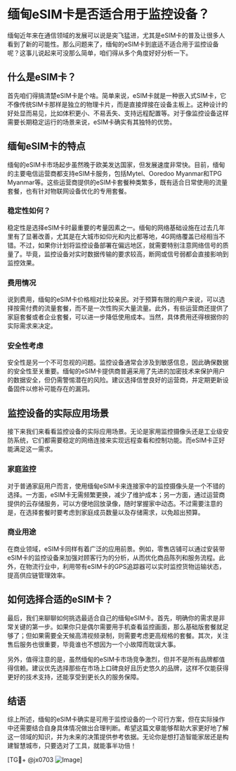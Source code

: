 # 缅甸eSIM卡是否适合用于监控设备？

缅甸近年来在通信领域的发展可以说是突飞猛进，尤其是eSIM卡的普及让很多人看到了新的可能性。那么问题来了，缅甸的eSIM卡到底适不适合用于监控设备呢？这事儿说起来可没那么简单，咱们得从多个角度好好分析一下。

## 什么是eSIM卡？

首先咱们得搞清楚eSIM卡是个啥。简单来说，eSIM卡就是一种嵌入式SIM卡，它不像传统SIM卡那样是独立的物理卡片，而是直接焊接在设备主板上。这种设计的好处显而易见，比如体积更小、不易丢失、支持远程配置等。对于像监控设备这样需要长期稳定运行的场景来说，eSIM卡确实有其独特的优势。

## 缅甸eSIM卡的特点

缅甸的eSIM卡市场起步虽然晚于欧美发达国家，但发展速度非常快。目前，缅甸的主要电信运营商都支持eSIM卡服务，包括Mytel、Ooredoo Myanmar和TPG Myanmar等。这些运营商提供的eSIM卡套餐种类繁多，既有适合日常使用的流量套餐，也有针对物联网设备优化的专用套餐。

### 稳定性如何？

稳定性是选择eSIM卡时最重要的考量因素之一。缅甸的网络基础设施在过去几年里有了显著改善，尤其是在大城市如仰光和内比都等地，4G网络覆盖已经相当不错。不过，如果你计划将监控设备部署在偏远地区，就需要特别注意网络信号的质量了。毕竟，监控设备对实时数据传输的要求较高，断网或信号弱都会直接影响到监控效果。

### 费用情况

说到费用，缅甸的eSIM卡价格相对比较亲民。对于预算有限的用户来说，可以选择按需付费的流量套餐，而不是一次性购买大量流量。此外，有些运营商还提供了家庭套餐或者企业套餐，可以进一步降低使用成本。当然，具体费用还得根据你的实际需求来决定。

### 安全性考虑

安全性是另一个不可忽视的问题。监控设备通常会涉及到敏感信息，因此确保数据的安全性至关重要。缅甸的eSIM卡提供商普遍采用了先进的加密技术来保护用户的数据安全，但仍需警惕潜在的风险。建议选择信誉良好的运营商，并定期更新设备固件以修补可能存在的漏洞。

## 监控设备的实际应用场景

接下来我们来看看监控设备的实际应用场景。无论是家用监控摄像头还是工业级安防系统，它们都需要稳定的网络连接来实现远程查看和控制功能。而eSIM卡正好能满足这一需求。

### 家庭监控

对于普通家庭用户而言，使用缅甸eSIM卡来连接家中的监控摄像头是一个不错的选择。一方面，eSIM卡无需频繁更换，减少了维护成本；另一方面，通过运营商提供的云存储服务，可以方便地回放录像，随时掌握家中动态。不过需要注意的是，在选择套餐时要考虑到家庭成员数量以及存储需求，以免超出预算。

### 商业用途

在商业领域，eSIM卡同样有着广泛的应用前景。例如，零售店铺可以通过安装带eSIM卡的监控设备来加强对顾客行为的分析，从而优化商品陈列和服务流程。此外，在物流行业中，利用带有eSIM卡的GPS追踪器可以实时监控货物运输状态，提高供应链管理效率。

## 如何选择合适的eSIM卡？

最后，我们来聊聊如何挑选最适合自己的缅甸eSIM卡。首先，明确你的需求是非常关键的第一步。如果你只是偶尔需要用手机查看监控画面，那么基础版套餐就足够了；但如果需要全天候高清视频录制，则需要考虑更高规格的套餐。其次，关注售后服务也很重要，毕竟谁也不想因为一个小故障而耽误大事。

另外，值得注意的是，虽然缅甸的eSIM卡市场竞争激烈，但并不是所有品牌都值得信赖。建议优先选择那些在市场上口碑良好且历史悠久的品牌，这样不仅能获得更好的技术支持，还能享受到更长久的服务保障。

## 结语

综上所述，缅甸的eSIM卡确实是可用于监控设备的一个可行方案，但在实际操作中还需要结合自身具体情况做出合理判断。希望这篇文章能够帮助大家更好地了解这一领域的知识，并为未来的决策提供参考依据。无论你是想打造智能家居还是构建智慧城市，只要选对了工具，就能事半功倍！

[TG💪+ @jx0703 ![Image](https://github.com/user-attachments/assets/dbca1d08-cadb-493c-b0ec-ad6f7a83f270)]